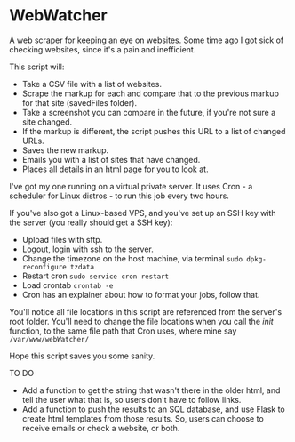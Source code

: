 # WebWatcher
A web scraper for keeping an eye on websites. Some time ago I got sick of checking websites, since it's a pain and inefficient.

This script will:
- Take a CSV file with a list of websites.
- Scrape the markup for each and compare that to the previous markup for that site (savedFiles folder).
- Take a screenshot you can compare in the future, if you're not sure a site changed.
- If the markup is different, the script pushes this URL to a list of changed URLs.
- Saves the new markup.
- Emails you with a list of sites that have changed.
- Places all details in an html page for you to look at.

I've got my one running on a virtual private server.
It uses Cron - a scheduler for Linux distros - to run this job every two hours.

If you've also got a Linux-based VPS, and you've set up an SSH key with the server (you really should get a SSH key):
- Upload files with sftp.
- Logout, login with ssh to the server.
- Change the timezone on the host machine, via terminal ```sudo dpkg-reconfigure tzdata```
- Restart cron ```sudo service cron restart```
- Load crontab ```crontab -e```
- Cron has an explainer about how to format your jobs, follow that.

You'll notice all file locations in this script are referenced from the server's root folder.
You'll need to change the file locations when you call the _init_ function, to the same file path that Cron uses, where mine say ```/var/www/webWatcher/```

Hope this script saves you some sanity.

TO DO
- Add a function to get the string that wasn't there in the older html, and tell the user what that is, so users don't have to follow links.
- Add a function to push the results to an SQL database, and use Flask to create html templates from those results. So, users can choose to receive emails or check a website, or both.
